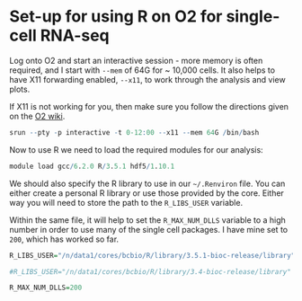 # Set-up for using R on O2 for single-cell RNA-seq

Log onto O2 and start an interactive session - more memory is often required, and I start with `--mem` of 64G for ~ 10,000 cells. It also helps to have X11 forwarding enabled, `--x11`, to work through the analysis and view plots.

If X11 is not working for you, then make sure you follow the directions given on the [O2 wiki](https://wiki.rc.hms.harvard.edu/display/O2/Using+X11+Applications+Remotely).

```r
srun --pty -p interactive -t 0-12:00 --x11 --mem 64G /bin/bash
```

Now to use R we need to load the required modules for our analysis:

```r
module load gcc/6.2.0 R/3.5.1 hdf5/1.10.1
```

We should also specify the R library to use in our `~/.Renviron` file. You can either create a personal R library or use those provided by the core. Either way you will need to store the path to the `R_LIBS_USER` variable. 

Within the same file, it will help to set the `R_MAX_NUM_DLLS` variable to a high number in order to use many of the single cell packages. I have mine set to `200`, which has worked so far.

```r
R_LIBS_USER="/n/data1/cores/bcbio/R/library/3.5.1-bioc-release/library"

#R_LIBS_USER="/n/data1/cores/bcbio/R/library/3.4-bioc-release/library"

R_MAX_NUM_DLLS=200
```